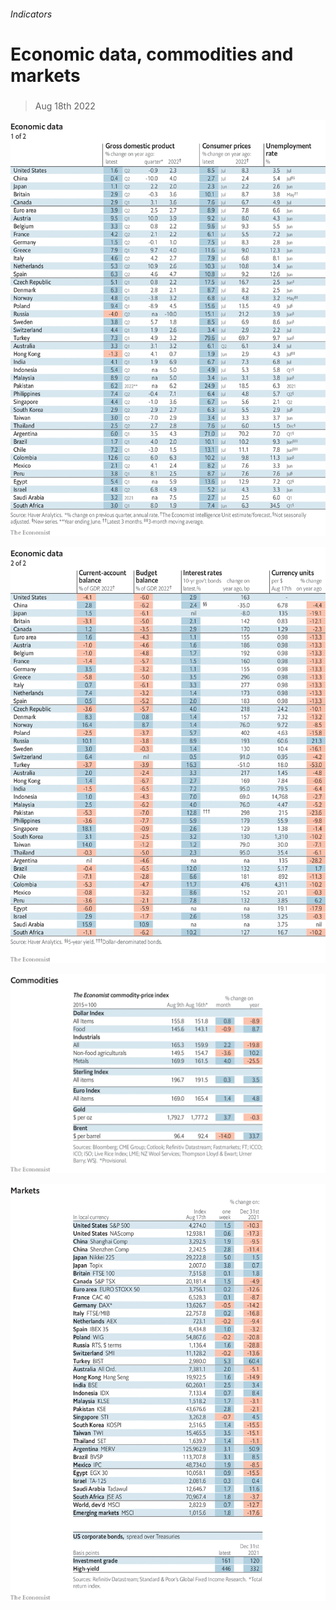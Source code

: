 ###### Indicators

# Economic data, commodities and markets 

#####  

> Aug 18th 2022 

![image](images/20220820_INT101.png) 


![image](images/20220820_INT102.png) 


![image](images/20220820_INT401.png) 


![image](images/20220820_INT201.png) 


